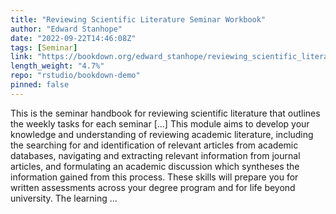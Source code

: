 ```yaml
---
title: "Reviewing Scientific Literature Seminar Workbook"
author: "Edward Stanhope"
date: "2022-09-22T14:46:08Z"
tags: [Seminar]
link: "https://bookdown.org/edward_stanhope/reviewing_scientific_literature/"
length_weight: "4.7%"
repo: "rstudio/bookdown-demo"
pinned: false
---
```


This is the seminar handbook for reviewing scientific literature that outlines the weekly tasks for each seminar [...] This module aims to develop your knowledge and understanding of reviewing academic literature, including the searching for and identification of relevant articles from academic databases, navigating and extracting relevant information from journal articles, and formulating an academic discussion which syntheses the information gained from this process. These skills will prepare you for written assessments across your degree program and for life beyond university. The learning  ...
